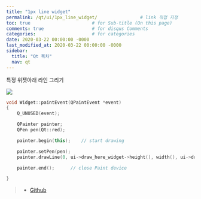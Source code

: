 ```yaml
---
title: "1px line widget"
permalink: /qt/ui/1px_line_widget/                # link 직접 지정
toc: true                       # for Sub-title (On this page)
comments: true                  # for disqus Comments
categories:                     # for categories
date: 2020-03-22 00:00:00 -0000
last_modified_at: 2020-03-22 00:00:00 -0000
sidebar:
  title: "Qt 목차"
  nav: qt
---
```


특정 위젯아래 라인 그리기

![](/file/images/qt-1px-line-widget.png)

```cpp
void Widget::paintEvent(QPaintEvent *event)
{
    Q_UNUSED(event);

    QPainter painter;
    QPen pen(Qt::red);

    painter.begin(this);    // start drawing

    painter.setPen(pen);
    painter.drawLine(0, ui->draw_here_widget->height(), width(), ui->draw_here_widget->height());  // line

    painter.end();      // close Paint device

}
```

> * [Github](https://github.com/GoodayTH/1px_line_paint)